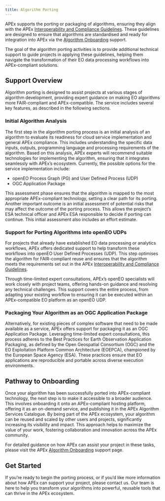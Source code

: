 ```yaml
---
title: Algorithm Porting
---
```


APEx supports the porting or packaging of algorithms, ensuring they align with the
APEx [Interoperability and Compliance Guidelines](../interoperability/index.md). These guidelines are designed to ensure
that algorithms are standardised and ready for integration into APEx via the [Algorithm Onboarding](onboarding.md)
support.

The goal of the algorithm porting activities is to provide additional technical support to guide projects in applying
these guidelines, helping them navigate the transformation of their EO data processing workflows into APEx-compliant
solutions.

## Support Overview

Algorithm porting is designed to assist projects at various stages of algorithm development, providing expert guidance
on making EO algorithms more FAIR-compliant and APEx-compatible. The service includes several key features, as described
in the following sections.

### Initial Algorithm Analysis

The first step in the algorithm porting process is an initial analysis of an algorithm to evaluate its readiness for
cloud service implementation and general APEx compliance. This includes understanding the specific data inputs, outputs,
programming language and processing requirements of the algorithm. Based on this analysis, APEx experts will recommend
suitable technologies for implementing the algorithm, ensuring that it integrates seamlessly with APEx’s ecosystem.
Currently, the possible options for the service implementation include:

* openEO Process Graph (PG) and User Defined Process (UDP)
* OGC Application Package

This assessment phase ensures that the algorithm is mapped to the most appropriate APEx-compliant technology, setting a
clear path for its porting. Another important outcome is an initial assessment of potential risks that may affect the
outcome of the porting process. This allows the project’s ESA technical officer and APEx ESA responsible to decide if
porting can continue. This initial assessment also includes an effort estimate.

### Support for Porting Algorithms into openEO UDPs

For projects that already have established EO data processing or analytics workflows, APEx offers dedicated support to
help transform these workflows into openEO User Defined Processes (UDP). This step optimises the algorithm for
FAIR-compliant reuse and ensures that the algorithm meets the requirements set out in the
APEx [Interoperability and Compliance Guidelines](../interoperability/index.md).

Through time-limited expert consultations, APEx’s openEO specialists will work closely with project teams, offering
hands-on guidance and resolving any technical challenges. This support covers the entire process, from adapting your
existing workflow to ensuring it can be executed within an APEx-compatible EO platform as an openEO UDP.

### Packaging Your Algorithm as an OGC Application Package

Alternatively, for existing pieces of complex software that need to be made available as a service, APEx offers support
for packaging it as an OGC Application Package. Leveraging time-limited expert consultations, this process adheres to
the Best Practices for Earth Observation Application Packaging, as defined by the Open Geospatial Consortium (OGC) and
the EO Exploitation Platform Common Architecture (EOEPCA), championed by the European Space Agency (ESA). These
practices ensure that EO applications are reproducible and portable across diverse execution environments.

## Pathway to Onboarding

Once your algorithm has been successfully ported into APEx-compliant technology, the next step is to make it accessible
to a broader audience. This involves onboarding it onto an APEx-compliant hosting platform, offering it as an on-demand
service, and publishing it in the APEx Algorithm Services Catalogue. By being part of the APEx ecosystem, your algorithm
can be reused and scaled by other users and projects, significantly increasing its visibility and impact. This approach
helps to maximize the value of your work, fostering collaboration and innovation across the APEx community.

For detailed guidance on how APEx can assist your project in these tasks, please visit the
APEx [Algorithm Onboarding](onboarding.md) support page.

## Get Started

If you’re ready to begin the porting process, or if you’d like more information about how APEx can support your project,
please contact us. Our team is here to help you transform your algorithms into powerful, reusable
tools that can thrive in the APEx ecosystem.
